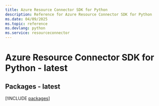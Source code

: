 ```yaml
---
title: Azure Resource Connector SDK for Python
description: Reference for Azure Resource Connector SDK for Python
ms.date: 04/09/2025
ms.topic: reference
ms.devlang: python
ms.service: resourceconnector
---
```

# Azure Resource Connector SDK for Python - latest
## Packages - latest
[!INCLUDE [packages](resource-connector-index.md)]